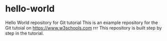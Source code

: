# hello-world
Hello World repository for Git tutorial
This is an example repository for the Git tutoial on https://www.w3schools.com
rrr
This repository is built step by step in the tutorial.

